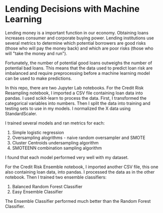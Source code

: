 # Lending Decisions with Machine Learning

Lending money is a important function in our economy.  Obtaining loans increases consumer and corporate buying power.  Lending institutions use several metrics to determine which potential borrowers are good risks (those who will pay the money back) and which are poor risks (those who will "take the money and run").  

Fortunately, the number of potential good loans outweighs the number of potential bad loans.  This means that the data used to predict loan risk are imbalanced and require preprocessing before a machine learning model can be used to make predictions.

In this repo, there are two Jupyter Lab notebooks.  For the Credit Risk Resampling notebook, I imported a CSV file containing loan data into pandas.  I used scikit-learn to process the data.  First, I transformed the categorical variables into numbers.  Then I split the data into training and testing sets to use in my models.  I normalized the X data using StandardScaler.  

I trained several models and ran metrics for each:

1. Simple logistic regression
2. Oversampling alogrithms - naive random oversampler  and SMOTE
3. Cluster Centroids undersampling algorithm
4. SMOTEENN combination sampling algorithm

I found that each model performed very well with my dataset.

For the Credit Risk Ensemble notebook, I imported another CSV file, this one also containing loan data, into pandas.  I processed the data as in the other notebook.  Then I trained two ensemble classifiers:
 
 1. Balanced Random Forest Classifier
 2. Easy Ensemble Classifier

The Ensemble Classifier performed much better than the Random Forest Classifier.
